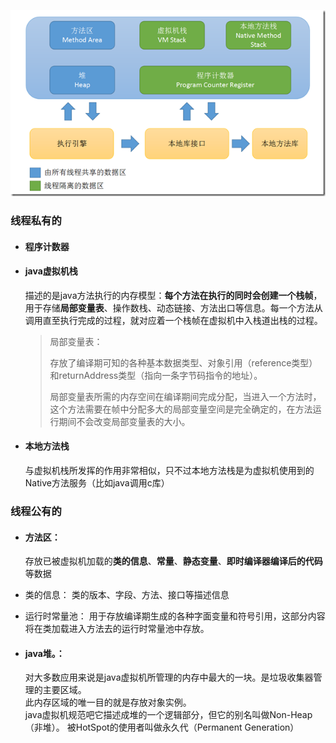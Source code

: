 ![](/assets/java运行时数据区域.png)

### 线程私有的

* #### 程序计数器
* #### java虚拟机栈

  描述的是java方法执行的内存模型：**每个方法在执行的同时会创建一个栈帧**，用于存储**局部变量表**、操作数栈、动态链接、方法出口等信息。每一个方法从调用直至执行完成的过程，就对应着一个栈帧在虚拟机中入栈道出栈的过程。

  > 局部变量表：
  >
  > 存放了编译期可知的各种基本数据类型、对象引用（reference类型）和returnAddress类型（指向一条字节码指令的地址）。
  >
  > 局部变量表所需的内存空间在编译期间完成分配，当进入一个方法时，这个方法需要在帧中分配多大的局部变量空间是完全确定的，在方法运行期间不会改变局部变量表的大小。

* #### 本地方法栈

  与虚拟机栈所发挥的作用非常相似，只不过本地方法栈是为虚拟机使用到的Native方法服务（比如java调用c库）

### 线程公有的

* #### 方法区：

  存放已被虚拟机加载的**类的信息**、**常量**、**静态变量**、**即时编译器编译后的代码**等数据
 * 类的信息：
 类的版本、字段、方法、接口等描述信息
 * 运行时常量池：
 用于存放编译期生成的各种字面变量和符号引用，这部分内容将在类加载进入方法去的运行时常量池中存放。
   
* #### java堆。：

  对大多数应用来说是java虚拟机所管理的内存中最大的一块。是垃圾收集器管理的主要区域。  
  此内存区域的唯一目的就是存放对象实例。  
  java虚拟机规范吧它描述成堆的一个逻辑部分，但它的别名叫做Non-Heap（非堆）。
被HotSpot的使用者叫做永久代（Permanent Generation）



